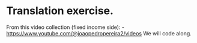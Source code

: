 # Translation exercise.
From this video collection (fixed income side):
    -https://www.youtube.com/@joaopedropereira2/videos
We will code along.